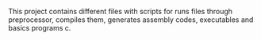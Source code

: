 This project contains different files with scripts for runs files through preprocessor, compiles them, generates assembly codes, executables and basics programs c.